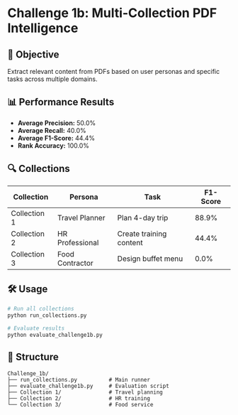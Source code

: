 # Challenge 1b: Multi-Collection PDF Intelligence

## 🎯 Objective
Extract relevant content from PDFs based on user personas and specific tasks across multiple domains.

## 📊 Performance Results
- **Average Precision:** 50.0%
- **Average Recall:** 40.0%
- **Average F1-Score:** 44.4%
- **Rank Accuracy:** 100.0%

## 🔍 Collections
| Collection | Persona | Task | F1-Score |
|------------|---------|------|----------|
| Collection 1 | Travel Planner | Plan 4-day trip | 88.9% |
| Collection 2 | HR Professional | Create training content | 44.4% |
| Collection 3 | Food Contractor | Design buffet menu | 0.0% |

## 🛠️ Usage
```bash
# Run all collections
python run_collections.py

# Evaluate results
python evaluate_challenge1b.py
```

## 📁 Structure
```
Challenge_1b/
├── run_collections.py          # Main runner
├── evaluate_challenge1b.py     # Evaluation script
├── Collection 1/               # Travel planning
├── Collection 2/               # HR training
└── Collection 3/               # Food service
```
